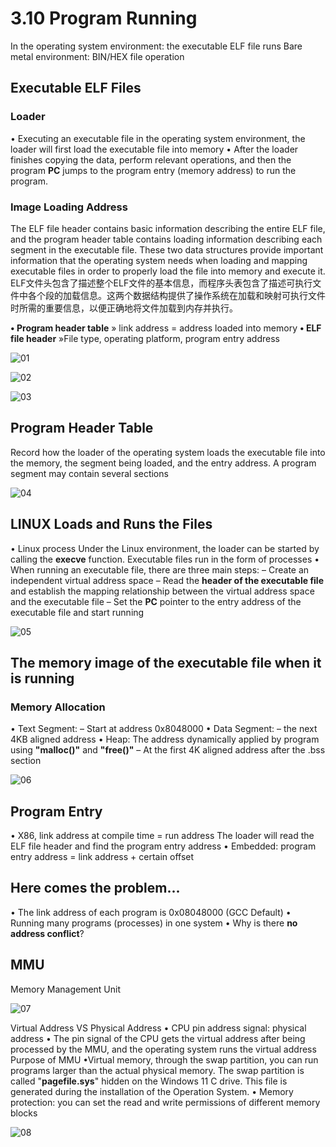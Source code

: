# 3.10 Program Running



In the operating system environment: the executable ELF file runs
Bare metal environment: BIN/HEX file operation



## Executable ELF Files

### Loader

• Executing an executable file in the operating system environment, the loader will first load the executable file into memory
• After the loader finishes copying the data, perform relevant operations, and then the program **PC** jumps to the program entry (memory address) to run the program.

### Image Loading Address

The ELF file header contains basic information describing the entire ELF file, and the program header table contains loading information describing each segment in the executable file. These two data structures provide important information that the operating system needs when loading and mapping executable files in order to properly load the file into memory and execute it.
ELF文件头包含了描述整个ELF文件的基本信息，而程序头表包含了描述可执行文件中各个段的加载信息。这两个数据结构提供了操作系统在加载和映射可执行文件时所需的重要信息，以便正确地将文件加载到内存并执行。

**• Program header table**
	» link address = address loaded into memory
**• ELF file header**
	»File type, operating platform, program entry address

![01](https://github.com/knightsummon/02-Computer-underlying-programming-and-system-optimization/blob/main/03%20Compile%20Linking%20and%20Run%20the%20Program/3.10%20Program%20Running.assets/01.jpg)

![02](https://github.com/knightsummon/02-Computer-underlying-programming-and-system-optimization/blob/main/03%20Compile%20Linking%20and%20Run%20the%20Program/3.10%20Program%20Running.assets/02.jpg)

![03](https://github.com/knightsummon/02-Computer-underlying-programming-and-system-optimization/blob/main/03%20Compile%20Linking%20and%20Run%20the%20Program/3.10%20Program%20Running.assets/03.jpg)



## Program Header Table

Record how the loader of the operating system loads the executable file into the memory, the segment being loaded, and the entry address. A program segment may contain several sections

![04](https://github.com/knightsummon/02-Computer-underlying-programming-and-system-optimization/blob/main/03%20Compile%20Linking%20and%20Run%20the%20Program/3.10%20Program%20Running.assets/04.jpg)



## LINUX Loads and Runs the Files

• Linux process
		Under the Linux environment, the loader can be started by calling the **execve** function. Executable files run in the form of processes
• When running an executable file, there are three main steps:
	– Create an independent virtual address space
	– Read the **header of the executable file** and establish the mapping relationship between the virtual address space and the executable file
	– Set the **PC** pointer to the entry address of the executable file and start running

![05](https://github.com/knightsummon/02-Computer-underlying-programming-and-system-optimization/blob/main/03%20Compile%20Linking%20and%20Run%20the%20Program/3.10%20Program%20Running.assets/05.jpg)



## The memory image of the executable file when it is running

### Memory Allocation

• Text Segment:
	– Start at address 0x8048000
• Data Segment:
	– the next 4KB aligned address
• Heap: The address dynamically applied by program using **"malloc()"** and **"free()"** 
	– At the first 4K aligned address after the .bss section

![06](https://github.com/knightsummon/02-Computer-underlying-programming-and-system-optimization/blob/main/03%20Compile%20Linking%20and%20Run%20the%20Program/3.10%20Program%20Running.assets/06.jpg)



## Program Entry

• X86, link address at compile time = run address
	The loader will read the ELF file header and find the program entry address
• Embedded: program entry address = link address + certain offset



## Here comes the problem...

• The link address of each program is 0x08048000 (GCC Default)
• Running many programs (processes) in one system
• Why is there **no address conflict**?



## MMU

Memory Management Unit

![07](https://github.com/knightsummon/02-Computer-underlying-programming-and-system-optimization/blob/main/03%20Compile%20Linking%20and%20Run%20the%20Program/3.10%20Program%20Running.assets/07.jpg)

Virtual Address VS Physical Address
	• CPU pin address signal: physical address
	• The pin signal of the CPU gets the virtual address after being processed by the MMU, and the operating system runs the virtual address
Purpose of MMU
	•Virtual memory, through the swap partition, you can run programs larger than the actual physical memory. The swap partition is called "**pagefile.sys**" hidden on the Windows 11 C drive. This file is generated during the installation  of the Operation System.
	• Memory protection: you can set the read and write permissions of different memory blocks

![08](https://github.com/knightsummon/02-Computer-underlying-programming-and-system-optimization/blob/main/03%20Compile%20Linking%20and%20Run%20the%20Program/3.10%20Program%20Running.assets/08.jpg)
